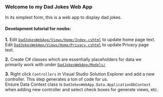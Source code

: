 ### Welcome to my Dad Jokes Web App

In its simplest form, this is a web app to display dad jokes.

#### Development tutorial for noobs:

**1.** Edit [`DadJokesWebApp/Views/Home/Index.cshtml`](Views/Home/Index.cshtml) to update home page text.\
	Edit [`DadJokesWebApp/Views/Home/Privacy.cshtml`](Views/Home/Privacy.cshtml) to update Privacy page text.

**2.** Create C# classes which are essentially placeholders for data we primarily work with under [`DadJokesWebApp/Models/`](Models/)

**3.** Right click `Controllers` in Visual Studio Solution Explorer and add a new controller. This step generates a ton of code for us.\
	Ensure Data Context class is `DadJokesWebApp.Data.ApplicationDbContext` when adding new controller and select check boxes for generate views, etc.
